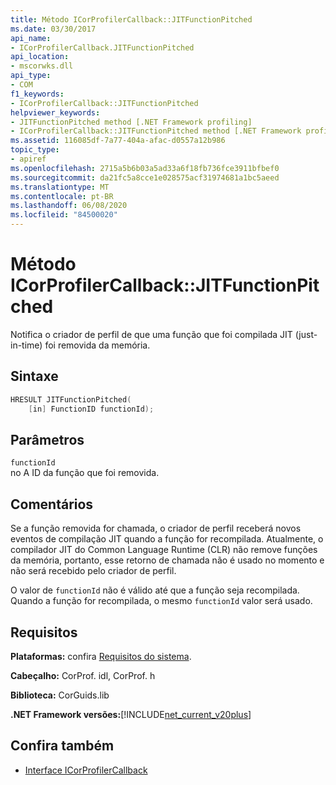 ```yaml
---
title: Método ICorProfilerCallback::JITFunctionPitched
ms.date: 03/30/2017
api_name:
- ICorProfilerCallback.JITFunctionPitched
api_location:
- mscorwks.dll
api_type:
- COM
f1_keywords:
- ICorProfilerCallback::JITFunctionPitched
helpviewer_keywords:
- JITFunctionPitched method [.NET Framework profiling]
- ICorProfilerCallback::JITFunctionPitched method [.NET Framework profiling]
ms.assetid: 116085df-7a77-404a-afac-d0557a12b986
topic_type:
- apiref
ms.openlocfilehash: 2715a5b6b03a5ad33a6f18fb736fce3911bfbef0
ms.sourcegitcommit: da21fc5a8cce1e028575acf31974681a1bc5aeed
ms.translationtype: MT
ms.contentlocale: pt-BR
ms.lasthandoff: 06/08/2020
ms.locfileid: "84500020"
---
```

# <a name="icorprofilercallbackjitfunctionpitched-method"></a>Método ICorProfilerCallback::JITFunctionPitched
Notifica o criador de perfil de que uma função que foi compilada JIT (just-in-time) foi removida da memória.  
  
## <a name="syntax"></a>Sintaxe  
  
```cpp  
HRESULT JITFunctionPitched(  
    [in] FunctionID functionId);  
```  
  
## <a name="parameters"></a>Parâmetros  
 `functionId`  
 no A ID da função que foi removida.  
  
## <a name="remarks"></a>Comentários  
 Se a função removida for chamada, o criador de perfil receberá novos eventos de compilação JIT quando a função for recompilada. Atualmente, o compilador JIT do Common Language Runtime (CLR) não remove funções da memória, portanto, esse retorno de chamada não é usado no momento e não será recebido pelo criador de perfil.  
  
 O valor de `functionId` não é válido até que a função seja recompilada. Quando a função for recompilada, o mesmo `functionId` valor será usado.  
  
## <a name="requirements"></a>Requisitos  
 **Plataformas:** confira [Requisitos do sistema](../../get-started/system-requirements.md).  
  
 **Cabeçalho:** CorProf. idl, CorProf. h  
  
 **Biblioteca:** CorGuids.lib  
  
 **.NET Framework versões:**[!INCLUDE[net_current_v20plus](../../../../includes/net-current-v20plus-md.md)]  
  
## <a name="see-also"></a>Confira também

- [Interface ICorProfilerCallback](icorprofilercallback-interface.md)

